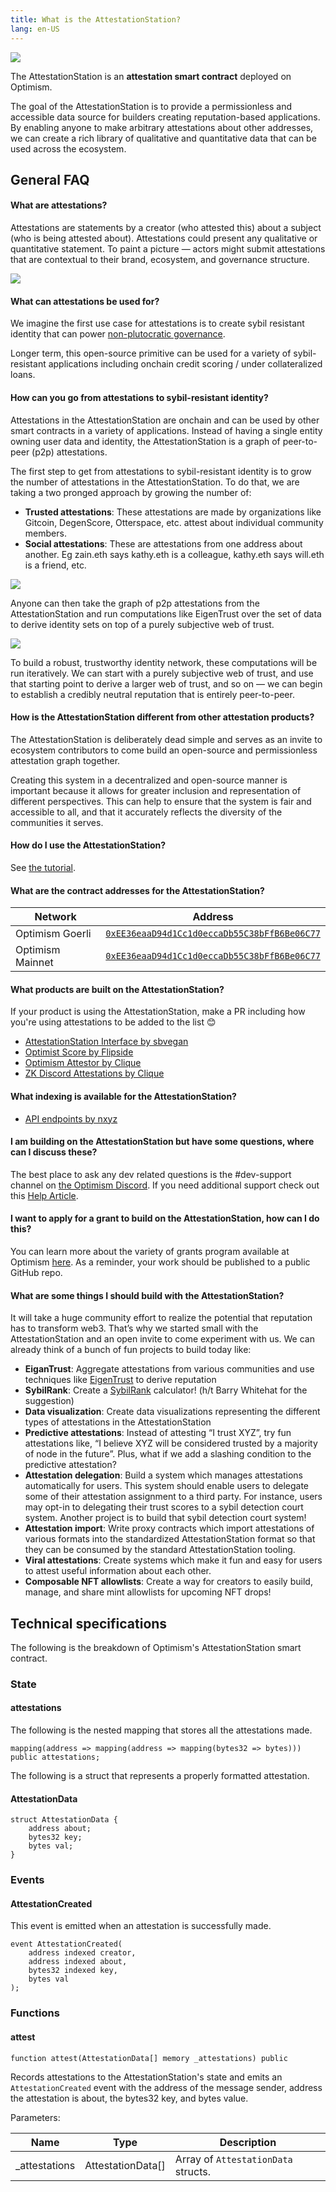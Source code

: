 ```yaml
---
title: What is the AttestationStation?
lang: en-US
---
```

![](../../assets/docs/governance/attestationstation/attestationstation.png)

The AttestationStation is an **attestation smart contract** deployed on Optimism.  

The goal of the AttestationStation is to provide a permissionless and accessible data source for builders creating reputation-based applications. By enabling anyone to make arbitrary attestations about other addresses, we can create a rich library of qualitative and quantitative data that can be used across the ecosystem.


<!-- TODO: Add source code link when we have an authoritative source -->

## General FAQ

#### What are attestations?

Attestations are statements by a creator (who attested this) about a subject (who is being attested about). Attestations could present any qualitative or quantitative statement. To paint a picture — actors might submit attestations that are contextual to their brand, ecosystem, and governance structure.

![](../../assets/docs/governance/attestationstation/attestations.png)



#### What can attestations be used for?

We imagine the first use case for attestations is to create sybil resistant identity that can power [non-plutocratic governance](https://vitalik.ca/general/2021/08/16/voting3.html).

Longer term, this open-source primitive can be used for a variety of sybil-resistant applications including onchain credit scoring / under collateralized loans.

#### How can you go from attestations to sybil-resistant identity?

Attestations in the AttestationStation are onchain and can be used by other smart contracts in a variety of applications. Instead of having a single entity owning user data and identity, the AttestationStation is a graph of peer-to-peer (p2p) attestations. 

The first step to get from attestations to sybil-resistant identity is to grow the number of attestations in the AttestationStation. To do that, we are taking a two pronged approach by growing the number of:

* **Trusted attestations**: These attestations are made by organizations like Gitcoin, DegenScore, Otterspace, etc. attest about individual community members.
* **Social attestations**: These are attestations from one address about another. Eg zain.eth says kathy.eth is a colleague, kathy.eth says will.eth is a friend, etc.

![](../../assets/docs/governance/attestationstation/network.png)

Anyone can then take the graph of p2p attestations from the AttestationStation and run computations like EigenTrust over the set of data to derive identity sets on top of a purely subjective web of trust.

![](../../assets/docs/governance/attestationstation/eigan.png)

To build a robust, trustworthy identity network, these computations will be run iteratively. We can start with a purely subjective web of trust, and use that starting point to derive a larger web of trust, and so on — we can begin to establish a credibly neutral reputation that is entirely peer-to-peer. 

#### How is the AttestationStation different from other attestation products?

The AttestationStation is deliberately dead simple and serves as an invite to ecosystem contributors to come build an open-source and permissionless attestation graph together.

Creating this system in a decentralized and open-source manner is important because it allows for greater inclusion and representation of different perspectives. This can help to ensure that the system is fair and accessible to all, and that it accurately reflects the diversity of the communities it serves.

#### How do I use the AttestationStation?

See [the tutorial](https://github.com/ethereum-optimism/optimism-tutorial/tree/main/ecosystem/attestation-station).

#### What are the contract addresses for the AttestationStation?

| Network | Address |
| - | - |
| Optimism Goerli | [`0xEE36eaaD94d1Cc1d0eccaDb55C38bFfB6Be06C77`](https://goerli-explorer.optimism.io/address/0xEE36eaaD94d1Cc1d0eccaDb55C38bFfB6Be06C77)  |
| Optimism Mainnet | [`0xEE36eaaD94d1Cc1d0eccaDb55C38bFfB6Be06C77`](https://explorer.optimism.io/address/0xEE36eaaD94d1Cc1d0eccaDb55C38bFfB6Be06C77) |

#### What products are built on the AttestationStation? 
If your product is using the AttestationStation, make a PR including how you're using attestations to be added to the list 😊
* [AttestationStation Interface by sbvegan](https://attestationstation.xyz/)
* [Optimist Score by Flipside](https://science.flipsidecrypto.xyz/optimist/)
* [Optimism Attestor by Clique](https://provenance.clique.social/attestor/opattestor)
* [ZK Discord Attestations by Clique](https://clique.social/attestor/opattestor_discordroles)


#### What indexing is available for the AttestationStation? 
* [API endpoints by nxyz](https://docs.n.xyz/reference/attestation-station)


#### I am building on the AttestationStation but have some questions, where can I discuss these?

The best place to ask any dev related questions is the #dev-support channel on [the Optimism Discord](https://discord-gateway.optimism.io/). If you need additional support check out this [Help Article](https://help.optimism.io/hc/en-us/articles/9762044018843-How-do-I-get-project-support-marketing-integrations-etc-).

#### I want to apply for a grant to build on the AttestationStation, how can I do this?

You can learn more about the variety of grants program available at Optimism [here](allocations/#ecosystem-fund). As a reminder, your work should be published to a public GitHub repo.

#### What are some things I should build with the AttestationStation?

It will take a huge community effort to realize the potential that reputation has to transform web3. That’s why we started small with the AttestationStation and an open invite to come experiment with us. We can already think of a bunch of fun projects to build today like:

* **EiganTrust**: Aggregate attestations from various communities and use techniques like [EigenTrust](https://en.wikipedia.org/wiki/EigenTrust) to derive reputation
* **SybilRank**: Create a [SybilRank](https://users.cs.duke.edu/~qiangcao/sybilrank_project/index.html) calculator! (h/t Barry Whitehat for the suggestion)
* **Data visualization**: Create data visualizations representing the different types of attestations in the AttestationStation
* **Predictive attestations**: Instead of attesting “I trust XYZ”, try fun attestations like, “I believe XYZ will be considered trusted by a majority of node in the future”. Plus, what if we add a slashing condition to the predictive attestation?
* **Attestation delegation**: Build a system which manages attestations automatically for users. This system should enable users to delegate some of their attestation assignment to a third party. For instance, users may opt-in to delegating their trust scores to a sybil detection court system. Another project is to build that sybil detection court system! 
* **Attestation import**: Write proxy contracts which import attestations of various formats into the standardized AttestationStation format so that they can be consumed by the standard AttestationStation tooling.
* **Viral attestations**: Create systems which make it fun and easy for users to attest useful information about each other.
* **Composable NFT allowlists**: Create a way for creators to easily build, manage, and share mint allowlists for upcoming NFT drops!


## Technical specifications

The following is the breakdown of Optimism's AttestationStation smart contract.

### State

#### attestations

The following is the nested mapping that stores all the attestations made.

```
mapping(address => mapping(address => mapping(bytes32 => bytes))) public attestations;
```

The following is a struct that represents a properly formatted attestation.

#### AttestationData

```
struct AttestationData {
    address about;
    bytes32 key;
    bytes val;
}
```

### Events

#### AttestationCreated

This event is emitted when an attestation is successfully made.

```
event AttestationCreated(
    address indexed creator,
    address indexed about,
    bytes32 indexed key,
    bytes val
);
```

### Functions

#### attest

```
function attest(AttestationData[] memory _attestations) public
```

Records attestations to the AttestationStation's state and emits an `AttestationCreated` event with the address of the message sender, address the attestation is about, the bytes32 key, and bytes value.

Parameters:

| Name           | Type              | Description                         |
| -------------- | ----------------- | ----------------------------------- |
| \_attestations | AttestationData[] | Array of `AttestationData` structs. |

